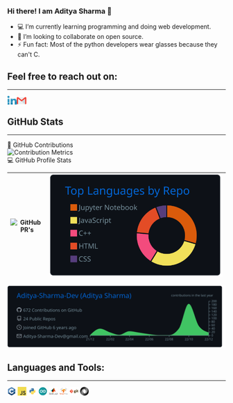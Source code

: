 ### Hi there! I am Aditya Sharma 👋

<!--
**Aditya-Sharma-dev/Aditya-Sharma-dev** is a ✨ _special_ ✨ repository because its `README.md` (this file) appears on your GitHub profile.

Here are some ideas to get you started:
-->
- 💻 I’m currently learning programming and doing web development.
- 👯 I’m looking to collaborate on open source.
- ⚡ Fun fact: Most of the python developers wear glasses because they can't C.

<!-- - 👋 Hi, I’m Aditya Sharma
- 👀 I’m interested in programming
- 🌱 I’m currently learning C++, Blockchain and web development
- 🔎 Exploring Machine Learning
- 📝 Check out my [portfolio](https://Aditya-Sharma-Dev.github.io/)
-->

<!---
[<img align="left" alt="Aaryan-Arora-3" width="22px" src="images/quora.png" />](https://devpost.com/Aditya-Sharma-Dev?ref_content=user-portfolio&ref_feature=portfolio&ref_medium=global-nav)

[<img align="left" alt="aaryan-arora-a956b8203 | LinkedIn" width="22px" src="images/linkedin.png" />](https://devfolio.co/projects)

[<img align="left" alt="Aditya-Sharma-Dev@gmail.com" width="22px" src="images/gmail.png" />](https://leetcode.com/Aditya-Sharma-Dev/)

[<img align="left" alt="Aaryan-Arora-3" width="22px" src="images/quora.png" />](https://studentambassadors.microsoft.com/en-US/studentambassadors/profile/acdd63b1-86f2-4bef-be0d-54ec458f92fb)

[<img align="left" alt="aaryan-arora-a956b8203 | LinkedIn" width="22px" src="images/linkedin.png" />](https://devfolio.co/projects)

[<img align="left" alt="Aditya-Sharma-Dev@gmail.com" width="22px" src="images/gmail.png" />](https://leetcode.com/Aditya-Sharma-Dev/)
<br></br>
--->
## Feel free to reach out on: 
<hr>

[<img align="left" alt="aaryan-arora-a956b8203 | LinkedIn" width="22px" src="images/linkedin.png" />](https://www.linkedin.com/in/aditya-sharma-83b60a1b5/)

[<img align="left" alt="Aditya-Sharma-Dev@gmail.com" width="22px" src="images/gmail.png" />](mailto:itsadityasharma02@gmail.com)

<br />

## GitHub Stats
<hr>


<summary>🔨 GitHub Contributions</summary>
<img alt="Contribution Metrics" src="https://metrics.lecoq.io/Aditya-Sharma-Dev?template=classic&base.header=0&base.activity=0&base.community=0&base.repositories=0&base.metadata=0&isocalendar=1&notable=1&isocalendar.duration=half-year&notable.from=organization&notable.repositories=false&config.timezone=Asia%2FCalcutta"/>


<summary>💻 GitHub Profile Stats</summary>

|![GitHub PR's](https://github-readme-stats.vercel.app/api?username=Aditya-Sharma-Dev&show_icons=true&theme=dark&include_all_commits=true)| ![Branches - Network Graph](https://raw.githubusercontent.com/Aditya-Sharma-Dev/Aditya-Sharma-Dev/master/profile-summary-card-output/github_dark/1-repos-per-language.svg)
|-|-|
<img alt="Aditya's GitHub Graph1" src="https://raw.githubusercontent.com/Aditya-Sharma-Dev/Aditya-Sharma-Dev/master/profile-summary-card-output/github_dark/0-profile-details.svg" />


## Languages and Tools:  
<hr>

<code><img height="20" src="https://raw.githubusercontent.com/github/explore/80688e429a7d4ef2fca1e82350fe8e3517d3494d/topics/cpp/cpp.png"></code>
<code><img height="20" src="https://raw.githubusercontent.com/github/explore/80688e429a7d4ef2fca1e82350fe8e3517d3494d/topics/javascript/javascript.png"></code>
<code><img height="20" src="https://raw.githubusercontent.com/github/explore/80688e429a7d4ef2fca1e82350fe8e3517d3494d/topics/python/python.png"></code>
<code><img height="20" src="https://raw.githubusercontent.com/github/explore/5c058a388828bb5fde0bcafd4bc867b5bb3f26f3/topics/arduino/arduino.png"></code>
<code><img height="20" src="https://raw.githubusercontent.com/github/explore/80688e429a7d4ef2fca1e82350fe8e3517d3494d/topics/matlab/matlab.png"></code> 
<code><img height="20" src="https://raw.githubusercontent.com/github/explore/80688e429a7d4ef2fca1e82350fe8e3517d3494d/topics/tensorflow/tensorflow.png"></code> 
<code><img height="20" src="https://raw.githubusercontent.com/github/explore/80688e429a7d4ef2fca1e82350fe8e3517d3494d/topics/git/git.png"></code> 
<code><img height="20" src="https://raw.githubusercontent.com/github/explore/80688e429a7d4ef2fca1e82350fe8e3517d3494d/topics/json/json.png"></code> 

<!---
Aditya-Sharma-Dev/Aditya-Sharma-Dev is a ✨ special ✨ repository because its `README.md` (this file) appears on your GitHub profile.
You can click the Preview link to take a look at your changes.
--->
